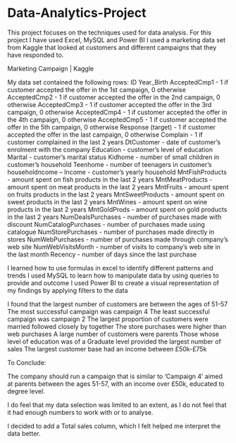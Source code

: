 # Data-Analytics-Project

This project focuses on the techniques used for data analysis. 
For this project I have used Excel, MySQL and Power BI 
I used a marketing data set from Kaggle that looked at customers and different campaigns that they have responded to.

Marketing Campaign | Kaggle

My data set contained the following rows:
ID
Year_Birth
AcceptedCmp1 - 1 if customer accepted the offer in the 1st campaign, 0 otherwise
AcceptedCmp2 - 1 if customer accepted the offer in the 2nd campaign, 0 otherwise
AcceptedCmp3 - 1 if customer accepted the offer in the 3rd campaign, 0 otherwise
AcceptedCmp4 - 1 if customer accepted the offer in the 4th campaign, 0 otherwise
AcceptedCmp5 - 1 if customer accepted the offer in the 5th campaign, 0 otherwise
Response (target) - 1 if customer accepted the offer in the last campaign, 0 otherwise
Complain - 1 if customer complained in the last 2 years
DtCustomer - date of customer’s enrolment with the company
Education - customer’s level of education
Marital - customer’s marital status
Kidhome - number of small children in customer’s household
Teenhome - number of teenagers in customer’s householdncome – 
Income - customer’s yearly household
MntFishProducts - amount spent on fish products in the last 2 years
MntMeatProducts - amount spent on meat products in the last 2 years
MntFruits - amount spent on fruits products in the last 2 years
MntSweetProducts - amount spent on sweet products in the last 2 years
MntWines - amount spent on wine products in the last 2 years
MntGoldProds - amount spent on gold products in the last 2 years
NumDealsPurchases - number of purchases made with discount
NumCatalogPurchases - number of purchases made using catalogue
NumStorePurchases - number of purchases made directly in stores
NumWebPurchases - number of purchases made through company’s web site
NumWebVisitsMonth - number of visits to company’s web site in the last month
Recency - number of days since the last purchase

I learned how to use formulas in excel to identify different patterns and trends 
I used MySQL to learn how to manipulate data by using queries to provide and outcome 
I used Power BI to create a visual representation of my findings by applying filters to the data 

I found that the largest number of customers are between the ages of 51-57 
The most successful campaign was campaign 4
The least successful campaign was campaign 2 
The largest proportion of customers were married followed closely by together 
The store purchases were higher than web purchases 
A large number of customers were parents 
Those whose level of education was of a Graduate level provided the largest number of sales 
The largest customer base had an income between £50k-£75k

To Conclude:

The company should run a campaign that is similar to ‘Campaign 4’ aimed at parents between the ages 51-57, with an income over £50k, educated to degree level.

I do feel that my data selection was limited to an extent, as I do not feel that it had enough numbers to work with or to analyse. 

I decided to add a Total sales column, which I felt helped me interpret the data better. 



